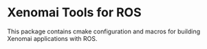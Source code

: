 Xenomai Tools for ROS
=====================

This package contains cmake configuration and macros for building Xenomai applications with ROS.
